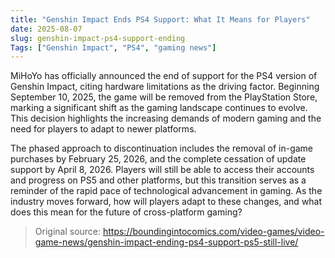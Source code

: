 ```yaml
---
title: "Genshin Impact Ends PS4 Support: What It Means for Players"
date: 2025-08-07
slug: genshin-impact-ps4-support-ending
Tags: ["Genshin Impact", "PS4", "gaming news"]
---
```

MiHoYo has officially announced the end of support for the PS4 version of Genshin Impact, citing hardware limitations as the driving factor. Beginning September 10, 2025, the game will be removed from the PlayStation Store, marking a significant shift as the gaming landscape continues to evolve. This decision highlights the increasing demands of modern gaming and the need for players to adapt to newer platforms.

The phased approach to discontinuation includes the removal of in-game purchases by February 25, 2026, and the complete cessation of update support by April 8, 2026. Players will still be able to access their accounts and progress on PS5 and other platforms, but this transition serves as a reminder of the rapid pace of technological advancement in gaming. As the industry moves forward, how will players adapt to these changes, and what does this mean for the future of cross-platform gaming?

> Original source: https://boundingintocomics.com/video-games/video-game-news/genshin-impact-ending-ps4-support-ps5-still-live/